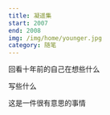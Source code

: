 ```yaml
---
title: 凝遥集
start: 2007
end: 2008
img: /img/home/younger.jpg
category: 随笔
---
```


回看十年前的自己在想些什么

写些什么

这是一件很有意思的事情